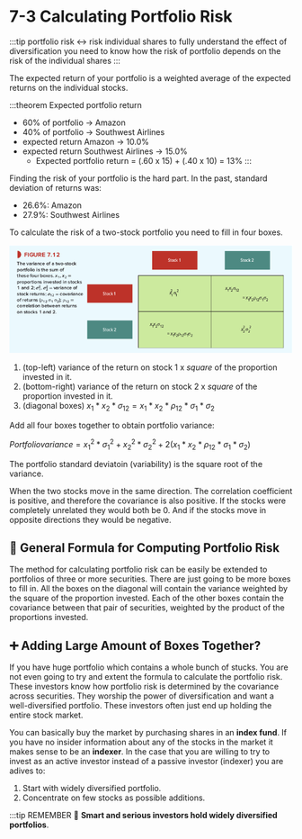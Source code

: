 # 7-3 Calculating Portfolio Risk
:::tip portfolio risk <-> risk individual shares
to fully understand the effect of diversification you need to know how the risk of portfolio depends on the risk of the individual shares
:::

The expected return of your portfolio is a weighted average of the expected returns on the individual stocks.

:::theorem Expected portfolio return
+ 60% of portfolio -> Amazon
+ 40% of portfolio -> Southwest Airlines
+ expected return Amazon -> 10.0%
+ expected return Southwest Airlines -> 15.0%
    + Expected portfolio return = (.60 x 15) + (.40 x 10) = 13%
:::

Finding the risk of your portfolio is the hard part. In the past, standard deviation of returns was:
+ 26.6%: Amazon
+ 27.9%: Southwest Airlines

To calculate the risk of a two-stock portfolio you need to fill in four boxes.

![twostockrisk](../../img/twostockrisk.png)

1. (top-left) variance of the return on stock 1 x *square* of the proportion invested in it.
2. (bottom-right) variance of the return on stock 2 x *square* of the proportion invested in it.
3. (diagonal boxes) $​ x_1*x_2*σ_{12} ​​=  x_1*x_2*​ρ_{​12} * σ_1 *​ σ_2$

Add all four boxes together to obtain portfolio variance:

$Portfolio variance = {x_1}^2 * {σ_1}^2 + {x_2}^2 * {σ_2}^2 + 2(x_1*x_2*ρ​_{12}*σ_1*σ_2)$

The portfolio standard deviatoin (variability) is the square root of the variance.

When the two stocks move in the same direction. The correlation coefficient is positive, and therefore the covariance is also positive. If the stocks were completely unrelated they would both be 0. And if the stocks move in opposite directions they would be negative.

## 📘 General Formula for Computing Portfolio Risk
The method for calculating portfolio risk can be easily be extended to portfolios of three or more securities. There are just going to be more boxes to fill in. All the boxes on the diagonal will contain the variance weighted by the square of the proportion invested. Each of the other boxes contain the covariance between that pair of securities, weighted by the product of the proportions invested.

## ➕ Adding Large Amount of Boxes Together?
If you have huge portfolio which contains a whole bunch of stucks. You are not even going to try and extent the formula to calculate the portfolio risk. These investors know how portfolio risk is determined by the covariance across securities. They worship the power of diversification and want a well-diversified portfolio. These investors often just end up holding the entire stock market.

You can basically buy the market by purchasing shares in an **index fund**. If you have no insider information about any of the stocks in the market it makes sense to be an **indexer**. In the case that you are willing to try to invest as an active investor instead of a passive investor (indexer) you are adives to:
1. Start with widely diversified portfolio.
2. Concentrate on few stocks as possible additions.

:::tip REMEMBER 🧠
**Smart and serious investors hold widely diversified portfolios**.
